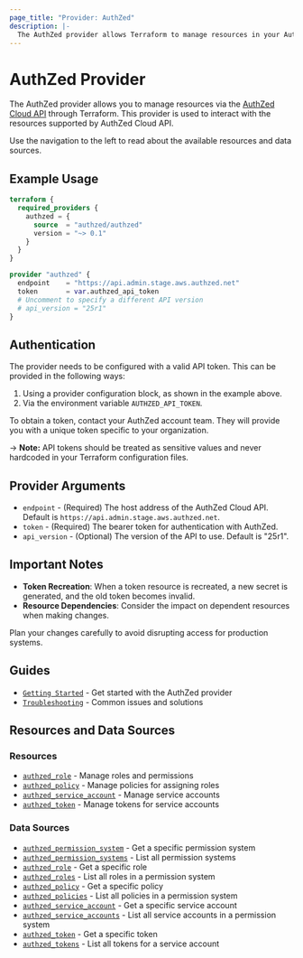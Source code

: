 ```yaml
---
page_title: "Provider: AuthZed"
description: |-
  The AuthZed provider allows Terraform to manage resources in your AuthZed environment.
---
```


# AuthZed Provider

The AuthZed provider allows you to manage resources via the [AuthZed Cloud API](https://www.postman.com/authzed/spicedb/collection/5fm402n/authzed-cloud-api) through Terraform. This provider is used to interact with the resources supported by AuthZed Cloud API.

Use the navigation to the left to read about the available resources and data sources.

## Example Usage

```terraform
terraform {
  required_providers {
    authzed = {
      source  = "authzed/authzed"
      version = "~> 0.1"
    }
  }
}

provider "authzed" {
  endpoint    = "https://api.admin.stage.aws.authzed.net"
  token       = var.authzed_api_token
  # Uncomment to specify a different API version
  # api_version = "25r1"
}
```

## Authentication

The provider needs to be configured with a valid API token. This can be provided in the following ways:

1. Using a provider configuration block, as shown in the example above.
2. Via the environment variable `AUTHZED_API_TOKEN`.

To obtain a token, contact your AuthZed account team. They will provide you with a unique token specific to your organization.

-> **Note:** API tokens should be treated as sensitive values and never hardcoded in your Terraform configuration files.

## Provider Arguments

* `endpoint` - (Required) The host address of the AuthZed Cloud API. Default is `https://api.admin.stage.aws.authzed.net`.
* `token` - (Required) The bearer token for authentication with AuthZed.
* `api_version` - (Optional) The version of the API to use. Default is "25r1".

## Important Notes

* **Token Recreation**: When a token resource is recreated, a new secret is generated, and the old token becomes invalid.
* **Resource Dependencies**: Consider the impact on dependent resources when making changes.

Plan your changes carefully to avoid disrupting access for production systems.

## Guides

* [`Getting Started`](guides/getting-started.md) - Get started with the AuthZed provider
* [`Troubleshooting`](guides/troubleshooting.md) - Common issues and solutions

## Resources and Data Sources

### Resources

* [`authzed_role`](resources/role.md) - Manage roles and permissions
* [`authzed_policy`](resources/policy.md) - Manage policies for assigning roles
* [`authzed_service_account`](resources/service_account.md) - Manage service accounts
* [`authzed_token`](resources/token.md) - Manage tokens for service accounts

### Data Sources

* [`authzed_permission_system`](data-sources/permission_system.md) - Get a specific permission system
* [`authzed_permission_systems`](data-sources/permission_systems.md) - List all permission systems
* [`authzed_role`](data-sources/role.md) - Get a specific role
* [`authzed_roles`](data-sources/roles.md) - List all roles in a permission system
* [`authzed_policy`](data-sources/policy.md) - Get a specific policy
* [`authzed_policies`](data-sources/policies.md) - List all policies in a permission system
* [`authzed_service_account`](data-sources/service_account.md) - Get a specific service account
* [`authzed_service_accounts`](data-sources/service_accounts.md) - List all service accounts in a permission system
* [`authzed_token`](data-sources/token.md) - Get a specific token
* [`authzed_tokens`](data-sources/tokens.md) - List all tokens for a service account 
